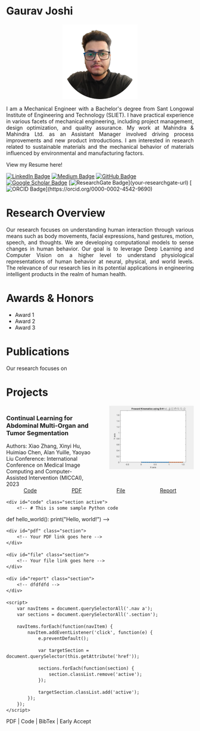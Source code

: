 # Gaurav Joshi

<p align="center">
  <img src="./profilepic.png" alt="Profile Picture" width="200"/>
  <br>
  <samp>
    <p align="justify"> 
     I am a Mechanical Engineer with a Bachelor's degree from Sant Longowal Institute of Engineering and Technology (SLIET). I have practical experience in various facets of mechanical engineering, including project management, design optimization, and quality assurance. My work at Mahindra & Mahindra Ltd. as an Assistant Manager involved driving process improvements and new product introductions. I am interested in research related to sustainable materials and the mechanical behavior of materials influenced by environmental and manufacturing factors. 
      </p>
  </samp>
</p>




View my Resume here!

[![LinkedIn Badge](https://img.shields.io/badge/-LinkedIn-blue?style=flat-square&logo=linkedin&logoColor=white&link=your-linkedin-url%29)](https://www.linkedin.com/in/mastersinusoidal/)
[![Medium Badge](https://img.shields.io/badge/-Medium-black?style=flat-square&logo=medium&logoColor=white&link=your-medium-url%29)](https://medium.com/@mastersinusoidal)
[![GitHub Badge](https://img.shields.io/badge/-GitHub-181717?style=flat-square&logo=github&logoColor=white&link=your-github-url%29)](https://github.com/mastersinusoidal)
[![Google Scholar Badge](https://img.shields.io/badge/-Google_Scholar-blue?style=flat-square&logo=google-scholar&logoColor=white&link=your-google-scholar-url%29)](your-google-scholar-url)
[![ResearchGate Badge](https://img.shields.io/badge/-ResearchGate-green?)](your-researchgate-url)
[![ORCID Badge](https://img.shields.io/badge/-ORCID-green?)](https://orcid.org/0000-0002-4542-9690)

# Research Overview
<p align="justify"> 
Our research focuses on understanding human interaction through various means such as body movements, facial expressions, hand gestures, motion, speech, and thoughts. We are developing computational models to sense changes in human behavior. Our goal is to leverage Deep Learning and Computer Vision on a higher level to understand physiological representations of human behavior at neural, physical, and world levels. The relevance of our research lies in its potential applications in engineering intelligent products in the realm of human health.
  </p>

# Awards & Honors
* Award 1
* Award 2
* Award 3

# Publications
<p align="justify"> 
Our research focuses on 
  </p>

# Projects
<div style="display: flex; justify-content: space-between;">
<div style="width: 45%;">
<h3> Continual Learning for Abdominal Multi-Organ and Tumor Segmentation </h3>
Authors: Xiao Zhang, Xinyi Hu, Huimiao Chen, Alan Yuille, Yaoyao Liu  
Conference: International Conference on Medical Image Computing and Computer-Assisted Intervention (MICCAI), 2023
</div>
<div style="width: 45%;">
 <img src="./dhm.gif" width="400" />
</div>
</div>


<html>
<head>
    <title>My Documents</title>
    <style>
        .nav {
            display: flex;
            justify-content: space-around;
            list-style-type: none;
            margin: 0;
            padding: 0;
        }
        .section {
            display: none;
        }
        .section.active {
            display: block;
        }
    </style>
</head>
<body>
    <ul class="nav">
        <li><a href="#code">Code</a></li>
        <li><a href="#pdf">PDF</a></li>
        <li><a href="#file">File</a></li>
        <li><a href="#report">Report</a></li>
    </ul>

    <div id="code" class="section active">
        <!-- # This is some sample Python code
def hello_world():
    print("Hello, world!") -->
    </div>

    <div id="pdf" class="section">
        <!-- Your PDF link goes here -->
    </div>

    <div id="file" class="section">
        <!-- Your file link goes here -->
    </div>

    <div id="report" class="section">
        <!-- dfdfdfd -->
    </div>

    <script>
        var navItems = document.querySelectorAll('.nav a');
        var sections = document.querySelectorAll('.section');

        navItems.forEach(function(navItem) {
            navItem.addEventListener('click', function(e) {
                e.preventDefault();

                var targetSection = document.querySelector(this.getAttribute('href'));
                
                sections.forEach(function(section) {
                    section.classList.remove('active');
                });

                targetSection.classList.add('active');
            });
        });
    </script>
</body>
</html>


PDF | Code | BibTex | Early Accept



 
